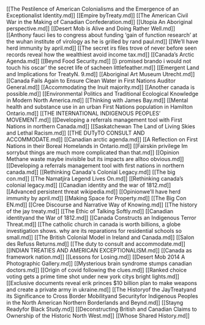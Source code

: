[[The Pestilence of American Colonialisms and the Emergence of an Exceptionalist Identity.md]]
[[Empire byTreaty.md]]
[[The American Civil War in the Making of Canadian Confederation.md]]
[[Utopia An Aboriginal perspective.md]]
[[Desert Mob is Alive and Doing Rather Well.md]]
[[Anthony fauci lies to congress about funding ‘gain of function research’ at the wuhan institute of virology as he is grilled by rand paul.md]]
[[We’ll have herd immunity by april.md]]
[[The secret irs files trove of never before seen records reveal how the wealthiest avoid income tax.md]]
[[Canada’s Arctic Agenda.md]]
[[Beynd Food Security.md]]
[[i promised brando i would not touch his oscar’ the secret life of sacheen littlefeather.md]]
[[Emergent Land and Implications for TreatyN. 9.md]]
[[Aboriginal Art Museum Utrecht.md]]
[[Canada Fails Again to Ensure Clean Water in First Nations Auditor General.md]]
[[Accommodating the Inuit majority.md]]
[[Another canada is possible.md]]
[[Environmental Politics and Traditional Ecological Knowledge in Modern North America.md]]
[[Thinking with James Bay.md]]
[[Mental health and substance use in an urban First Nations population in Hamilton Ontario.md]]
[[THE INTERNATIONAL INDIGENOUS PEOPLES’ MOVEMENT.md]]
[[Developing a referrals management tool with First Nations in northern Canada.md]]
[[Saskatchewan The Land of Living Skies and Lethal Racism.md]]
[[THE DUTyTO CONSULT AND ACCOMMODATE.md]]
[[Canadian arctic agenda.md]]
[[A Reflection on First Nations in their Boreal Homelands in Ontario.md]]
[[Fairskin privilege Im sorrybut things are much more complicated than that.md]]
[[Opinion Methane waste maybe invisible but its impacts are alltoo obvious.md]]
[[Developing a referrals management tool with first nations in northern canada.md]]
[[Rethinking Canada's Colonial Legacy.md]]
[[The big con.md]]
[[The Namatjira Legend Lives On.md]]
[[Rethinking canada’s colonial legacy.md]]
[[Canadian identity and the war of 1812.md]]
[[Advanced persistent threat wikipedia.md]]
[[Opinionwe’ll have herd immunity by april.md]]
[[Making Space for Property.md]]
[[The Big Con EN.md]]
[[Cree Discourse and Narrative Way of Knowing.md]]
[[The history of the jay treaty.md]]
[[The Ethic of Talking Softly.md]]
[[Canadian identityand the War of 1812.md]]
[[Canada Constructs an Indigenous Terror Threat.md]]
[[The catholic church in canada is worth billions, a globe investigation shows. why are its reparations for residential schools so small.md]]
[[The British Colonial Model in Ireland and Canada.md]]
[[Salon des Refuss Returns.md]]
[[The duty to consult and accommodate.md]]
[[INDIAN TREATIES AND AMERICAN EXCEPTIONALISM.md]]
[[Canada as framework nation.md]]
[[Lessons for Losing.md]]
[[Desert Mob 2014 A Photographic Gallery.md]]
[[Mysterious brain syndrome stumps canadian doctors.md]]
[[Origin of covid following the clues.md]]
[[Ranked choice voting gets a prime time shot under new york citys bright lights.md]]
[[Exclusive documents reveal erik princes $10 billion plan to make weapons and create a private army in ukraine.md]]
[[The Historyof the JayTreatyand its Significance to Cross Border Mobilityand Securityfor Indigenous Peoples in the North American Northern Borderlands and Beynd.md]]
[[Stayng Readyfor Black Study.md]]
[[Deconstructing British and Canadian Claims to Ownership of the Historic North West.md]]
[[Whose Shared History.md]]
